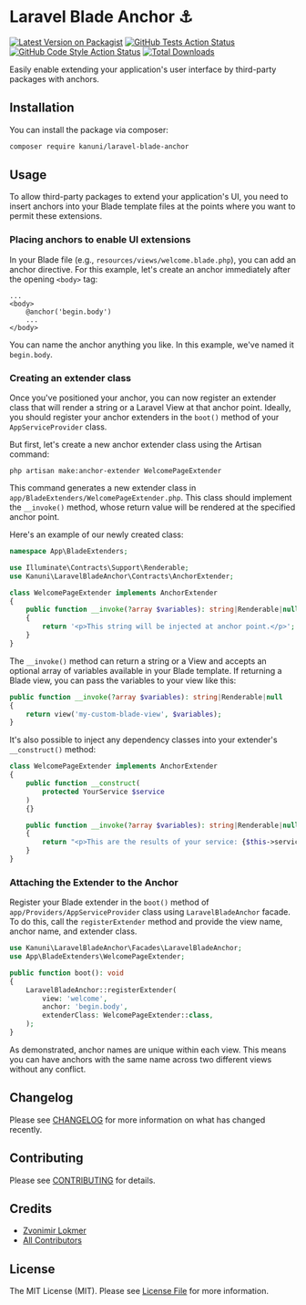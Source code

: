 # Laravel Blade Anchor ⚓

[![Latest Version on Packagist](https://img.shields.io/packagist/v/kanuni/laravel-blade-anchor.svg?style=flat-square)](https://packagist.org/packages/kanuni/laravel-blade-anchor)
[![GitHub Tests Action Status](https://img.shields.io/github/actions/workflow/status/kanuni/laravel-blade-anchor/run-tests.yml?branch=main&label=tests&style=flat-square)](https://github.com/kanuni/laravel-blade-anchor/actions?query=workflow%3Arun-tests+branch%3Amain)
[![GitHub Code Style Action Status](https://img.shields.io/github/actions/workflow/status/kanuni/laravel-blade-anchor/fix-php-code-style-issues.yml?branch=main&label=code%20style&style=flat-square)](https://github.com/kanuni/laravel-blade-anchor/actions?query=workflow%3A"Fix+PHP+code+style+issues"+branch%3Amain)
[![Total Downloads](https://img.shields.io/packagist/dt/kanuni/laravel-blade-anchor.svg?style=flat-square)](https://packagist.org/packages/kanuni/laravel-blade-anchor)

Easily enable extending your application's user interface by third-party packages with anchors.

## Installation

You can install the package via composer:

```bash
composer require kanuni/laravel-blade-anchor
```

## Usage

To allow third-party packages to extend your application's UI, you need to insert anchors into your Blade template files at the points where you want to permit these extensions.

### Placing anchors to enable UI extensions

In your Blade file (e.g., `resources/views/welcome.blade.php`), you can add an anchor directive. For this example, let's create an anchor immediately after the opening `<body>` tag:

```
...
<body>
    @anchor('begin.body')
    ...
</body>
```

You can name the anchor anything you like. In this example, we've named it `begin.body`.

### Creating an extender class

Once you've positioned your anchor, you can now register an extender class that will render a string or a Laravel View at that anchor point. Ideally, you should register your anchor extenders in the `boot()` method of your `AppServiceProvider` class.

But first, let's create a new anchor extender class using the Artisan command:

```
php artisan make:anchor-extender WelcomePageExtender
```

This command generates a new extender class in `app/BladeExtenders/WelcomePageExtender.php`. This class should implement the `__invoke()` method, whose return value will be rendered at the specified anchor point.

Here's an example of our newly created class:

```php
namespace App\BladeExtenders;

use Illuminate\Contracts\Support\Renderable;
use Kanuni\LaravelBladeAnchor\Contracts\AnchorExtender;

class WelcomePageExtender implements AnchorExtender
{
    public function __invoke(?array $variables): string|Renderable|null
    {
        return '<p>This string will be injected at anchor point.</p>';
    }
}
```

The `__invoke()` method can return a string or a View and accepts an optional array of variables available in your Blade template. If returning a Blade view, you can pass the variables to your view like this:

```php
public function __invoke(?array $variables): string|Renderable|null
{
    return view('my-custom-blade-view', $variables);
}
```

It's also possible to inject any dependency classes into your extender's `__construct()` method:

```php
class WelcomePageExtender implements AnchorExtender
{
    public function __construct(
        protected YourService $service
    )
    {}

    public function __invoke(?array $variables): string|Renderable|null
    {
        return "<p>This are the results of your service: {$this->service->getResults()}</p>";
    }
}
```

### Attaching the Extender to the Anchor

Register your Blade extender in the `boot()` method of `app/Providers/AppServiceProvider` class using  `LaravelBladeAnchor` facade. To do this, call the `registerExtender` method and provide the view name, anchor name, and extender class.

```php
use Kanuni\LaravelBladeAnchor\Facades\LaravelBladeAnchor;
use App\BladeExtenders\WelcomePageExtender;

public function boot(): void
{
    LaravelBladeAnchor::registerExtender(
        view: 'welcome',
        anchor: 'begin.body',
        extenderClass: WelcomePageExtender::class,
    );
}
```

As demonstrated, anchor names are unique within each view. This means you can have anchors with the same name across two different views without any conflict.

## Changelog

Please see [CHANGELOG](CHANGELOG.md) for more information on what has changed recently.

## Contributing

Please see [CONTRIBUTING](CONTRIBUTING.md) for details.

## Credits

- [Zvonimir Lokmer](https://github.com/tjodalv)
- [All Contributors](../../contributors)

## License

The MIT License (MIT). Please see [License File](LICENSE.md) for more information.
